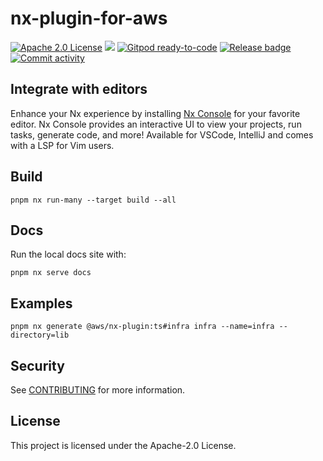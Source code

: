 # nx-plugin-for-aws

<a href="https://opensource.org/licenses/Apache-2.0"><img src="https://img.shields.io/badge/License-Apache%202.0-yellowgreen.svg" alt="Apache 2.0 License"/></a>
<a href="https://codecov.io/gh/awslabs/nx-plugin-for-aws" ><img src="https://codecov.io/gh/awslabs/nx-plugin-for-aws/graph/badge.svg?token=X27pgFfxuQ"/></a>
<a href="https://gitpod.io/new/?workspaceClass=g1-large#https://github.com/awslabs/nx-plugin-for-aws"><img src="https://img.shields.io/badge/Gitpod-ready--to--code-blue?logo=gitpod" alt="Gitpod ready-to-code"/></a>
<a href="https://github.com/awslabs/nx-plugin-for-aws/actions/workflows/ci.yml"><img src="https://github.com/awslabs/nx-plugin-for-aws/actions/workflows/ci.yml/badge.svg" alt="Release badge"/></a>
<a href="https://github.com/awslabs/nx-plugin-for-aws/commits/main"><img src="https://img.shields.io/github/commit-activity/w/awslabs/nx-plugin-for-aws" alt="Commit activity"/></a>

## Integrate with editors

Enhance your Nx experience by installing [Nx Console](https://nx.dev/nx-console) for your favorite editor. Nx Console
provides an interactive UI to view your projects, run tasks, generate code, and more! Available for VSCode, IntelliJ and
comes with a LSP for Vim users.

## Build

```
pnpm nx run-many --target build --all
```

## Docs

Run the local docs site with:

```
pnpm nx serve docs
```

## Examples

```
pnpm nx generate @aws/nx-plugin:ts#infra infra --name=infra --directory=lib
```

## Security

See [CONTRIBUTING](CONTRIBUTING.md#security-issue-notifications) for more information.

## License

This project is licensed under the Apache-2.0 License.
